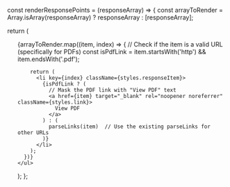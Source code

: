 const renderResponsePoints = (responseArray) => {
  const arrayToRender = Array.isArray(responseArray) ? responseArray : [responseArray];
  
  return (
    <ul className={styles.responseList}>
      {arrayToRender.map((item, index) => {
        // Check if the item is a valid URL (specifically for PDFs)
        const isPdfLink = item.startsWith('http') && item.endsWith('.pdf');
        
        return (
          <li key={index} className={styles.responseItem}>
            {isPdfLink ? (
              // Mask the PDF link with "View PDF" text
              <a href={item} target="_blank" rel="noopener noreferrer" className={styles.link}>
                View PDF
              </a>
            ) : (
              parseLinks(item)  // Use the existing parseLinks for other URLs
            )}
          </li>
        );
      })}
    </ul>
  );
};
